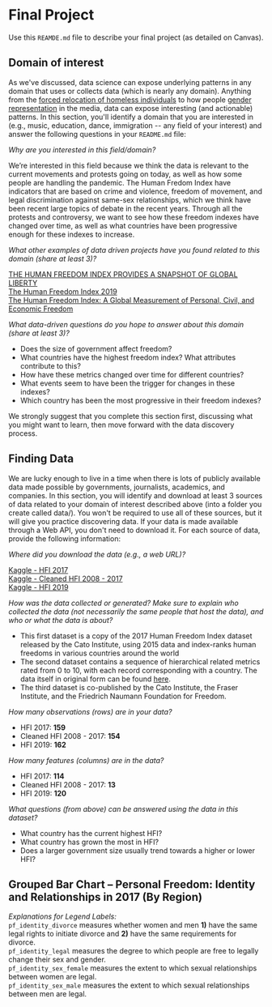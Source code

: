 # Final Project
Use this `REAMDE.md` file to describe your final project (as detailed on Canvas).

## Domain of interest
As we've discussed, data science can expose underlying patterns in any domain that uses or collects data (which is nearly any domain). Anything from the [forced relocation of homeless individuals](https://www.theguardian.com/us-news/ng-interactive/2017/dec/20/bussed-out-america-moves-homeless-people-country-study) to how people [gender representation](https://pudding.cool/2017/09/this-american-life/) in the media, data can expose interesting (and actionable) patterns. In this section, you'll identify a domain that you are interested in (e.g., music, education, dance, immigration -- any field of your interest) and answer the following questions in your `README.md` file:


_Why are you interested in this field/domain?_ <br>
<p> We’re interested in this field because we think the data is relevant to the current movements and protests going on today, as well as how some people are handling the pandemic. The Human Fredom Index have indicators that are based on crime and violence, freedom of movement, and legal discrimination against same-sex relationships, which we think have been recent large topics of debate in the recent years.  Through all the protests and controversy,  we want to see how these freedom indexes have changed over time, as well as what countries have been progressive enough for these indexes to increase.

_What other examples of data driven projects have you found related to this domain (share at least 3)?_ <br>

[THE HUMAN FREEDOM INDEX PROVIDES A SNAPSHOT OF GLOBAL LIBERTY](https://www.atlasnetwork.org/news/article/the-human-freedom-index-provides-a-snapshot-of-global-liberty) <br>
[The Human Freedom Index 2019](https://www.fraserinstitute.org/studies/human-freedom-index-2019) <br>
[The Human Freedom Index: A Global Measurement of Personal, Civil, and Economic Freedom](https://www.cato.org/sites/cato.org/files/human-freedom-index-files/human-freedom-index-2015.pdf)

_What data-driven questions do you hope to answer about this domain (share at least 3)?_ <br>
- Does the size of government affect freedom?
- What countries have the highest freedom index? What attributes contribute to this?
- How have these metrics changed over time for different countries?
- What events seem to have been the trigger for changes in these indexes?
- Which country has been the most progressive in their freedom indexes?

We strongly suggest that you complete this section first, discussing what you might want to learn, then move forward with the data discovery process.

## Finding Data
We are lucky enough to live in a time when there is lots of publicly available data made possible by governments, journalists, academics, and companies. In this section, you will identify and download at least 3 sources of data related to your domain of interest described above (into a folder you create called data/). You won't be required to use all of these sources, but it will give you practice discovering data. If your data is made available through a Web API, you don't need to download it. For each source of data, provide the following information:

_Where did you download the data (e.g., a web URL)?_ <br>

[Kaggle - HFI 2017](https://www.kaggle.com/doyouevendata/cato-2017-human-freedom-index) <br>
[Kaggle - Cleaned HFI 2008 - 2017](https://www.kaggle.com/thaddeussegura/cleaned-human-freedom-index-20082017) <br>
[Kaggle - HFI 2019](https://www.kaggle.com/gsutters/the-human-freedom-index?select=hfi_cc_2019.csv)

_How was the data collected or generated? Make sure to explain who collected the data (not necessarily the same people that host the data), and who or what the data is about?_ <br>
- This first dataset is a copy of the 2017 Human Freedom Index dataset released by the Cato Institute, using 2015 data and index-ranks human freedoms in various countries around the world
- The second dataset contains a sequence of hierarchical related metrics rated from 0 to 10, with each record corresponding with a country. The data itself in original form can be found [here](https://www.cato.org/human-freedom-index).
- The third dataset is co-published by the Cato Institute, the Fraser Institute, and the Friedrich Naumann Foundation for Freedom.

_How many observations (rows) are in your data?_
- HFI 2017: **159**
- Cleaned HFI 2008 - 2017: **154**
- HFI 2019: **162**

_How many features (columns) are in the data?_
- HFI 2017: **114**
- Cleaned HFI 2008 - 2017: **13**
- HFI 2019: **120**

_What questions (from above) can be answered using the data in this dataset?_
- What country has the current highest HFI?
- What country has grown the most in HFI?
- Does a larger government size usually trend towards a higher or lower HFI?

## Grouped Bar Chart – Personal Freedom: Identity and Relationships in 2017 (By Region)

_Explanations for Legend Labels:_ <br>
`pf_identity_divorce` measures whether women and men **1)** have the same legal rights to initiate divorce and **2)** have the same requirements for divorce. <br>
`pf_identity_legal` measures the degree to which people are free to legally change their sex and gender. <br>
`pf_identity_sex_female` measures the extent to which sexual
relationships between women are legal. <br>
`pf_identity_sex_male` measures the extent to which sexual
relationships between men are legal.
